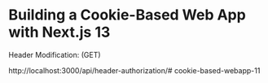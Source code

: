 # Building a Cookie-Based Web App with Next.js 13


Header Modification: (GET)

http://localhost:3000/api/header-authorization/#   c o o k i e - b a s e d - w e b a p p - 1 1  
 